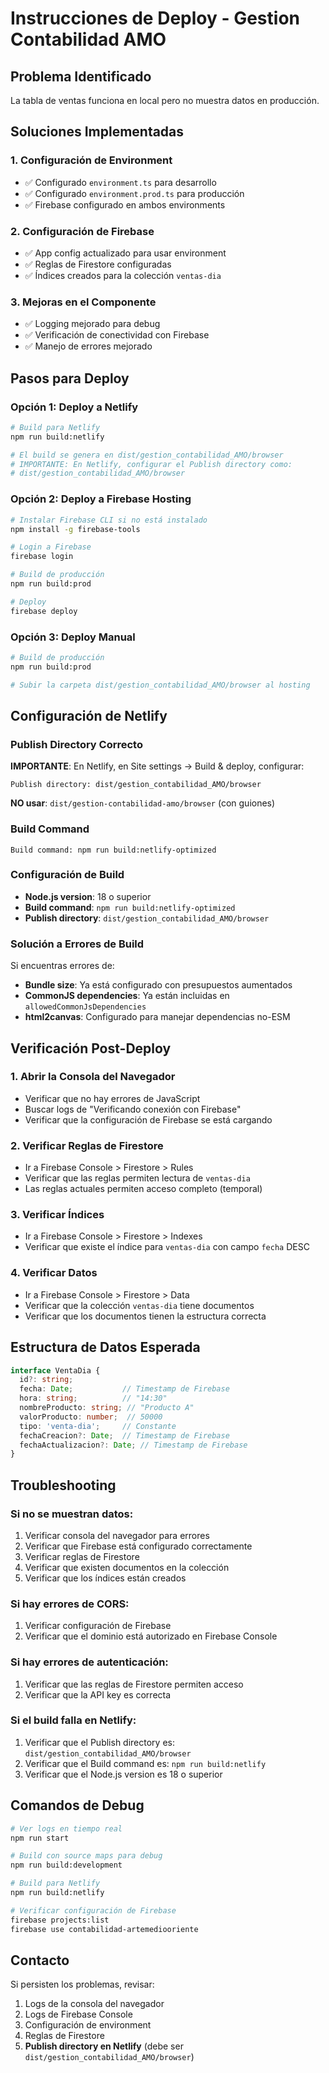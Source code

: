 # Instrucciones de Deploy - Gestion Contabilidad AMO

## Problema Identificado
La tabla de ventas funciona en local pero no muestra datos en producción.

## Soluciones Implementadas

### 1. Configuración de Environment
- ✅ Configurado `environment.ts` para desarrollo
- ✅ Configurado `environment.prod.ts` para producción
- ✅ Firebase configurado en ambos environments

### 2. Configuración de Firebase
- ✅ App config actualizado para usar environment
- ✅ Reglas de Firestore configuradas
- ✅ Índices creados para la colección `ventas-dia`

### 3. Mejoras en el Componente
- ✅ Logging mejorado para debug
- ✅ Verificación de conectividad con Firebase
- ✅ Manejo de errores mejorado

## Pasos para Deploy

### Opción 1: Deploy a Netlify
```bash
# Build para Netlify
npm run build:netlify

# El build se genera en dist/gestion_contabilidad_AMO/browser
# IMPORTANTE: En Netlify, configurar el Publish directory como:
# dist/gestion_contabilidad_AMO/browser
```

### Opción 2: Deploy a Firebase Hosting
```bash
# Instalar Firebase CLI si no está instalado
npm install -g firebase-tools

# Login a Firebase
firebase login

# Build de producción
npm run build:prod

# Deploy
firebase deploy
```

### Opción 3: Deploy Manual
```bash
# Build de producción
npm run build:prod

# Subir la carpeta dist/gestion_contabilidad_AMO/browser al hosting
```

## Configuración de Netlify

### Publish Directory Correcto
**IMPORTANTE**: En Netlify, en Site settings → Build & deploy, configurar:

```
Publish directory: dist/gestion_contabilidad_AMO/browser
```

**NO usar**: `dist/gestion-contabilidad-amo/browser` (con guiones)

### Build Command
```
Build command: npm run build:netlify-optimized
```

### Configuración de Build
- **Node.js version**: 18 o superior
- **Build command**: `npm run build:netlify-optimized`
- **Publish directory**: `dist/gestion_contabilidad_AMO/browser`

### Solución a Errores de Build
Si encuentras errores de:
- **Bundle size**: Ya está configurado con presupuestos aumentados
- **CommonJS dependencies**: Ya están incluidas en `allowedCommonJsDependencies`
- **html2canvas**: Configurado para manejar dependencias no-ESM

## Verificación Post-Deploy

### 1. Abrir la Consola del Navegador
- Verificar que no hay errores de JavaScript
- Buscar logs de "Verificando conexión con Firebase"
- Verificar que la configuración de Firebase se está cargando

### 2. Verificar Reglas de Firestore
- Ir a Firebase Console > Firestore > Rules
- Verificar que las reglas permiten lectura de `ventas-dia`
- Las reglas actuales permiten acceso completo (temporal)

### 3. Verificar Índices
- Ir a Firebase Console > Firestore > Indexes
- Verificar que existe el índice para `ventas-dia` con campo `fecha` DESC

### 4. Verificar Datos
- Ir a Firebase Console > Firestore > Data
- Verificar que la colección `ventas-dia` tiene documentos
- Verificar que los documentos tienen la estructura correcta

## Estructura de Datos Esperada

```typescript
interface VentaDia {
  id?: string;
  fecha: Date;           // Timestamp de Firebase
  hora: string;          // "14:30"
  nombreProducto: string; // "Producto A"
  valorProducto: number;  // 50000
  tipo: 'venta-dia';     // Constante
  fechaCreacion?: Date;  // Timestamp de Firebase
  fechaActualizacion?: Date; // Timestamp de Firebase
}
```

## Troubleshooting

### Si no se muestran datos:
1. Verificar consola del navegador para errores
2. Verificar que Firebase está configurado correctamente
3. Verificar reglas de Firestore
4. Verificar que existen documentos en la colección
5. Verificar que los índices están creados

### Si hay errores de CORS:
1. Verificar configuración de Firebase
2. Verificar que el dominio está autorizado en Firebase Console

### Si hay errores de autenticación:
1. Verificar que las reglas de Firestore permiten acceso
2. Verificar que la API key es correcta

### Si el build falla en Netlify:
1. Verificar que el Publish directory es: `dist/gestion_contabilidad_AMO/browser`
2. Verificar que el Build command es: `npm run build:netlify`
3. Verificar que el Node.js version es 18 o superior

## Comandos de Debug

```bash
# Ver logs en tiempo real
npm run start

# Build con source maps para debug
npm run build:development

# Build para Netlify
npm run build:netlify

# Verificar configuración de Firebase
firebase projects:list
firebase use contabilidad-artemediooriente
```

## Contacto
Si persisten los problemas, revisar:
1. Logs de la consola del navegador
2. Logs de Firebase Console
3. Configuración de environment
4. Reglas de Firestore
5. **Publish directory en Netlify** (debe ser `dist/gestion_contabilidad_AMO/browser`)
